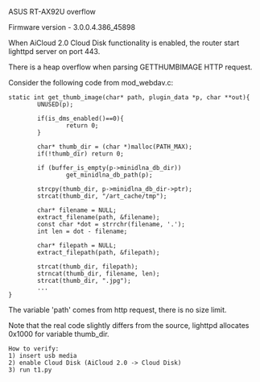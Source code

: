ASUS RT-AX92U overflow

Firmware version - 3.0.0.4.386_45898

When AiCloud 2.0 Cloud Disk functionality is enabled, the router start lighttpd server on port 443.

There is a heap overflow when parsing GETTHUMBIMAGE HTTP request.

Consider the following code from mod_webdav.c:

```
static int get_thumb_image(char* path, plugin_data *p, char **out){
        UNUSED(p);
        
        if(is_dms_enabled()==0){
                return 0;
        }
        
        char* thumb_dir = (char *)malloc(PATH_MAX);
        if(!thumb_dir) return 0;

        if (buffer_is_empty(p->minidlna_db_dir))
                get_minidlna_db_path(p);
        
        strcpy(thumb_dir, p->minidlna_db_dir->ptr);
        strcat(thumb_dir, "/art_cache/tmp");
        
        char* filename = NULL;  
        extract_filename(path, &filename);
        const char *dot = strrchr(filename, '.');
        int len = dot - filename;
        
        char* filepath = NULL;
        extract_filepath(path, &filepath);
                                        
        strcat(thumb_dir, filepath);
        strncat(thumb_dir, filename, len);
        strcat(thumb_dir, ".jpg");
		...
}
```

The variable 'path' comes from http request, there is no size limit.

Note that the real code slightly differs from the source, lighttpd allocates 0x1000 for variable thumb_dir.

```
How to verify:
1) insert usb media
2) enable Cloud Disk (AiCloud 2.0 -> Cloud Disk)
3) run t1.py
```
